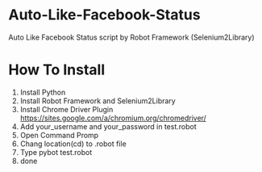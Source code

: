 # Auto-Like-Facebook-Status
Auto Like Facebook Status script by Robot Framework (Selenium2Library)

# How To Install
1. Install Python 
2. Install Robot Framework and Selenium2Library
3. Install Chrome Driver Plugin https://sites.google.com/a/chromium.org/chromedriver/
4. Add your_username and your_password in test.robot
5. Open Command Promp 
6. Chang location(cd) to .robot file
7. Type pybot test.robot
8. done
